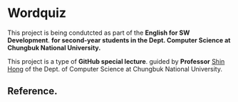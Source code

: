 # Wordquiz #

This project is being condutcted as part of the **English for SW Development**. 
**for second-year students in the Dept. Computer Science at Chungbuk National University.**

This project is a type of **GitHub special lecture**.
guided by **Professor** [Shin Hong][1] of the Dept. of Computer Science at Chungbuk National University.


## Reference. ##



[1]: https://github.com/hongshin/wordquiz


